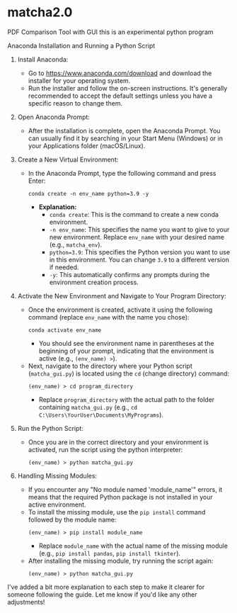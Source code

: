# matcha2.0
PDF Comparison Tool with GUI this is an experimental python program

Anaconda Installation and Running a Python Script

1. Install Anaconda:
   - Go to https://www.anaconda.com/download and download the installer for your operating system.
   - Run the installer and follow the on-screen instructions. It's generally recommended to accept the default settings unless you have a specific reason to change them.

2. Open Anaconda Prompt:
   - After the installation is complete, open the Anaconda Prompt. You can usually find it by searching in your Start Menu (Windows) or in your Applications folder (macOS/Linux).

3. Create a New Virtual Environment:
   - In the Anaconda Prompt, type the following command and press Enter:
     ```
     conda create -n env_name python=3.9 -y
     ```
     - **Explanation:**
       - `conda create`: This is the command to create a new conda environment.
       - `-n env_name`: This specifies the name you want to give to your new environment. Replace `env_name` with your desired name (e.g., `matcha_env`).
       - `python=3.9`: This specifies the Python version you want to use in this environment. You can change `3.9` to a different version if needed.
       - `-y`: This automatically confirms any prompts during the environment creation process.

4. Activate the New Environment and Navigate to Your Program Directory:
   - Once the environment is created, activate it using the following command (replace `env_name` with the name you chose):
     ```
     conda activate env_name
     ```
     - You should see the environment name in parentheses at the beginning of your prompt, indicating that the environment is active (e.g., `(env_name) >`).
   - Next, navigate to the directory where your Python script (`matcha_gui.py`) is located using the `cd` (change directory) command:
     ```
     (env_name) > cd program_directory
     ```
     - Replace `program_directory` with the actual path to the folder containing `matcha_gui.py` (e.g., `cd C:\Users\YourUser\Documents\MyPrograms`).

5. Run the Python Script:
   - Once you are in the correct directory and your environment is activated, run the script using the python interpreter:
     ```
     (env_name) > python matcha_gui.py
     ```

6. Handling Missing Modules:
   - If you encounter any "No module named 'module_name'" errors, it means that the required Python package is not installed in your active environment.
   - To install the missing module, use the `pip install` command followed by the module name:
     ```
     (env_name) > pip install module_name
     ```
     - Replace `module_name` with the actual name of the missing module (e.g., `pip install pandas`, `pip install tkinter`).
   - After installing the missing module, try running the script again:
     ```
     (env_name) > python matcha_gui.py
     ```

I've added a bit more explanation to each step to make it clearer for someone following the guide. Let me know if you'd like any other adjustments!
